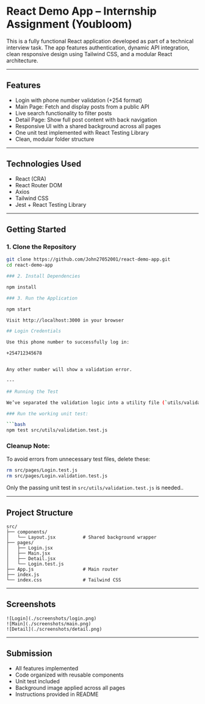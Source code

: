 # React Demo App – Internship Assignment (Youbloom)

This is a fully functional React application developed as part of a technical interview task. The app features authentication, dynamic API integration, clean responsive design using Tailwind CSS, and a modular React architecture.

---

##  Features

- Login with phone number validation (+254 format)
- Main Page: Fetch and display posts from a public API
- Live search functionality to filter posts
- Detail Page: Show full post content with back navigation
- Responsive UI with a shared background across all pages
- One unit test implemented with React Testing Library
- Clean, modular folder structure

---

## Technologies Used

- React (CRA)
- React Router DOM
- Axios
- Tailwind CSS
- Jest + React Testing Library

---

## Getting Started

### 1. Clone the Repository

```bash
git clone https://github.com/John27052001/react-demo-app.git
cd react-demo-app

### 2. Install Dependencies

npm install

### 3. Run the Application

npm start

Visit http://localhost:3000 in your browser

## Login Credentials

Use this phone number to successfully log in:

+254712345678


Any other number will show a validation error.

---

## Running the Test

We’ve separated the validation logic into a utility file (`utils/validation.js`) to make it easier to test without needing router dependencies.

### Run the working unit test:

```bash
npm test src/utils/validation.test.js
```

### Cleanup Note:

To avoid errors from unnecessary test files, delete these:

```bash
rm src/pages/Login.test.js
rm src/pages/Login.validation.test.js
```

Only the passing unit test in `src/utils/validation.test.js` is needed..

---

## Project Structure

```
src/
├── components/
│   └── Layout.jsx          # Shared background wrapper
├── pages/
│   ├── Login.jsx
│   ├── Main.jsx
│   ├── Detail.jsx
│   └── Login.test.js
├── App.js                  # Main router
├── index.js
└── index.css               # Tailwind CSS
```

---

## Screenshots

```
![Login](./screenshots/login.png)
![Main](./screenshots/main.png)
![Detail](./screenshots/detail.png)
```

---

## Submission

- All features implemented
- Code organized with reusable components
- Unit test included
- Background image applied across all pages
- Instructions provided in README
